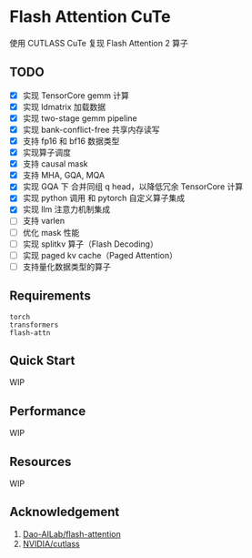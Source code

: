# Flash Attention CuTe

使用 CUTLASS CuTe 复现 Flash Attention 2 算子

## TODO

- [x] 实现 TensorCore gemm 计算
- [x] 实现 ldmatrix 加载数据
- [x] 实现 two-stage gemm pipeline
- [x] 实现 bank-conflict-free 共享内存读写
- [x] 支持 fp16 和 bf16 数据类型
- [x] 实现算子调度
- [x] 支持 causal mask
- [x] 支持 MHA, GQA, MQA
- [x] 实现 GQA 下 合并同组 q head，以降低冗余 TensorCore 计算
- [x] 实现 python 调用 和 pytorch 自定义算子集成
- [x] 实现 llm 注意力机制集成
- [ ] 支持 varlen
- [ ] 优化 mask 性能
- [ ] 实现 splitkv 算子（Flash Decoding）
- [ ] 实现 paged kv cache（Paged Attention）
- [ ] 支持量化数据类型的算子

## Requirements

```
torch
transformers
flash-attn
```

## Quick Start

WIP

## Performance

WIP

## Resources

WIP

## Acknowledgement

1. [Dao-AILab/flash-attention](https://github.com/Dao-AILab/flash-attention)
2. [NVIDIA/cutlass](https://github.com/NVIDIA/cutlass)
